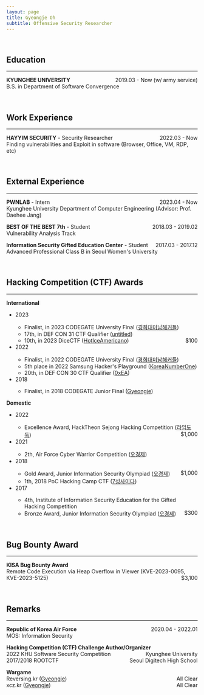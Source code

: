 ```yaml
---
layout: page
title: Gyeongje Oh
subtitle: Offensive Security Researcher
---
```


<!--<span style="float: right; "><a href="{{ '/assets/resume.pdf' | prepend: site.baseurl }}"><strong>> Download CV</strong></a> </span>-->
<br>

## Education
---
**KYUNGHEE UNIVERSITY** <span style="float: right; ">2019.03 - Now (w/ army service) </span>  
B.S. in Department of Software Convergence

<br>

## Work Experience
---
**HAYYIM SECURITY** - Security Researcher <span style="float: right; ">2022.03 - Now </span>  
Finding vulnerabilities and Exploit in software (Browser, Office, VM, RDP, etc)

<br>

## External Experience
---
**PWNLAB** - Intern <span style="float: right; ">2023.04 - Now </span>  
Kyunghee University Department of Computer Engineering (Advisor: Prof. Daehee Jang) 

**BEST OF THE BEST 7th** - Student <span style="float: right; ">2018.03 - 2019.02 </span>  
Vulnerability Analysis Track

**Information Security Gifted Education Center** - Student <span style="float: right; ">2017.03 - 2017.12 </span>  
Advanced Professional Class B in Seoul Women's University

<br>

## Hacking Competition (CTF) Awards
---
**International**
<ul>
<li>2023</li>
<ul>
	<li>Finalist, in 2023 CODEGATE University Final (<a href="http://www.newstap.co.kr/news/photo/202306/196798_315670_357.jpg">경희대미남해커들</a>)</li>
	<li>17th, in DEF CON 31 CTF Qualifier (<a href="https://nautilus.institute/blog/2023/defcon-31-ctf-qualifier-results/">untitled</a>)</li>
	<li>10th, in 2023 DiceCTF (<a href="https://ctftime.org/event/1838/">HotIceAmericano</a>) <span style="float: right; ">$100</span></li>
</ul>

<li>2022</li> 
<ul>
	<li>Finalist, in 2022 CODEGATE University Final (<a href="https://www.boannews.com/media/view.asp?idx=105159">경희대미남해커들</a>)</li>
	<li>5th place in 2022 Samsung Hacker's Playground (<a href="https://ctftime.org/event/1715">KoreaNumberOne</a>)</li>
	<li>20th, in DEF CON 30 CTF Qualifier (<a href="https://nautilus.institute/blog/2022/defcon-30-ctf-qualifier-results/">0xEA</a>)</li>	
</ul>


<li>2018</li>
<ul>
	<li>Finalist, in 2018 CODEGATE Junior Final (<a href="https://blog.gye0ngje.com/365">Gyeongje</a>) </li>
</ul>
</ul>

**Domestic**
<ul>
<li>2022</li>
<ul>
	<li>Excellence Award, HackTheon Sejong Hacking Competition (<a href="https://www.ccnnews.co.kr/news/articleView.html?idxno=265932">라임도둑</a>) <span style="float: right; ">$1,000</span></li>
</ul>

<li>2021</li>
<ul>
	<li>2th, Air Force Cyber Warrior Competition (<a href="https://www.youtube.com/watch?v=QXzFRuBq2UI&ab_channel=%EA%B5%AD%EB%B0%A9NEWS">오경제</a>)</li>
</ul>

<li>2018</li>
<ul>
	<li>Gold Award, Junior Information Security Olympiad (<a href="https://www.boannews.com/media/view.asp?idx=74485">오경제</a>) <span style="float: right; ">$1,000</span></li>
	<li>1th, 2018 PoC Hacking Camp CTF (<a href="http://bbs.hackingcamp.org/board/index.php?mid=camp_community&document_srl=1021">7성사이다</a>)</li> 
</ul>


<li>2017</li>  
<ul>
	<li>4th, Institute of Information Security Education for the Gifted Hacking Competition</li>
	<li>Bronze Award, Junior Information Security Olympiad (<a href="https://www.dailysecu.com/news/articleView.html?idxno=25263">오경제</a>) <span style="float: right; ">$300</span></li>
</ul>
</ul>

<br>

## Bug Bounty Award
---
**KISA Bug Bounty Award**  
Remote Code Execution via Heap Overflow in Viewer (KVE-2023-0095, KVE-2023-5125) <span style="float: right; ">$3,100</span>  

<br>

## Remarks
---
**Republic of Korea Air Force** <span style="float: right; ">2020.04 - 2022.01 </span>  
MOS: Information Security  

**Hacking Competition (CTF) Challenge Author/Organizer**  
2022 KHU Software Security Competition <span style="float: right; ">Kyunghee University</span>  
2017/2018 ROOTCTF <span style="float: right; ">Seoul Digitech High School</span>  

**Wargame**  
Reversing.kr (<a href="http://reversing.kr/rank.php">Gyeongje</a>) <span style="float: right; ">All Clear</span>  
xcz.kr (<a href="http://xcz.kr/START/rank.php">Gyeongje</a>) <span style="float: right; ">All Clear</span>  


<br>

<!--## Speaker-->
